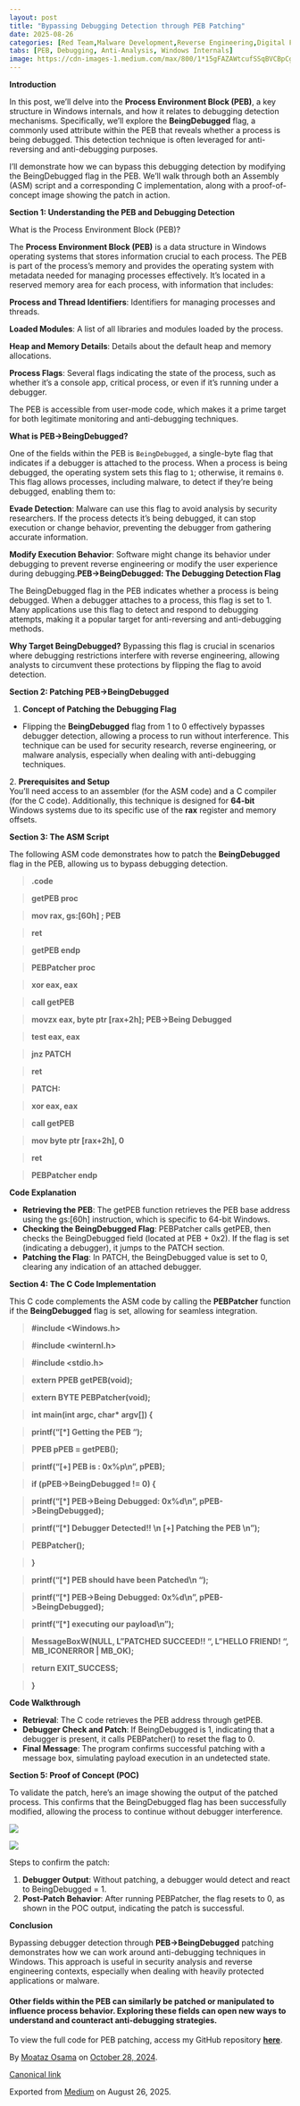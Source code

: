 ```yaml
---
layout: post
title: "Bypassing Debugging Detection through PEB Patching"
date: 2025-08-26
categories: [Red Team,Malware Development,Reverse Engineering,Digital Forensics,Exploit Development]
tabs: [PEB, Debugging, Anti-Analysis, Windows Internals]
image: https://cdn-images-1.medium.com/max/800/1*15gFAZAWtcufSSqBVCBpCg.jpeg
---
```



**Introduction**

In this post, we’ll delve into the **Process Environment Block (PEB)**, a key structure in Windows internals, and how it relates to debugging detection mechanisms. Specifically, we’ll explore the **BeingDebugged** flag, a commonly used attribute within the PEB that reveals whether a process is being debugged. This detection technique is often leveraged for anti-reversing and anti-debugging purposes.

I’ll demonstrate how we can bypass this debugging detection by modifying the BeingDebugged flag in the PEB. We’ll walk through both an Assembly (ASM) script and a corresponding C implementation, along with a proof-of-concept image showing the patch in action.

**Section 1: Understanding the PEB and Debugging Detection**

What is the Process Environment Block (PEB)?

The **Process Environment Block (PEB)** is a data structure in Windows operating systems that stores information crucial to each process. The PEB is part of the process’s memory and provides the operating system with metadata needed for managing processes effectively. It’s located in a reserved memory area for each process, with information that includes:

**Process and Thread Identifiers**: Identifiers for managing processes and threads.

**Loaded Modules**: A list of all libraries and modules loaded by the process.

**Heap and Memory Details**: Details about the default heap and memory allocations.

**Process Flags**: Several flags indicating the state of the process, such as whether it’s a console app, critical process, or even if it’s running under a debugger.

The PEB is accessible from user-mode code, which makes it a prime target for both legitimate monitoring and anti-debugging techniques.

**What is PEB->BeingDebugged?**

One of the fields within the PEB is `BeingDebugged`, a single-byte flag that indicates if a debugger is attached to the process. When a process is being debugged, the operating system sets this flag to `1`; otherwise, it remains `0`. This flag allows processes, including malware, to detect if they’re being debugged, enabling them to:

**Evade Detection**: Malware can use this flag to avoid analysis by security researchers. If the process detects it’s being debugged, it can stop execution or change behavior, preventing the debugger from gathering accurate information.

**Modify Execution Behavior**: Software might change its behavior under debugging to prevent reverse engineering or modify the user experience during debugging.**PEB->BeingDebugged: The Debugging Detection Flag**

The BeingDebugged flag in the PEB indicates whether a process is being debugged. When a debugger attaches to a process, this flag is set to 1. Many applications use this flag to detect and respond to debugging attempts, making it a popular target for anti-reversing and anti-debugging methods.

**Why Target BeingDebugged?** Bypassing this flag is crucial in scenarios where debugging restrictions interfere with reverse engineering, allowing analysts to circumvent these protections by flipping the flag to avoid detection.

**Section 2: Patching PEB->BeingDebugged**

1.  **Concept of Patching the Debugging Flag**

*   Flipping the **BeingDebugged** flag from 1 to 0 effectively bypasses debugger detection, allowing a process to run without interference. This technique can be used for security research, reverse engineering, or malware analysis, especially when dealing with anti-debugging techniques.

2\. **Prerequisites and Setup**  
You’ll need access to an assembler (for the ASM code) and a C compiler (for the C code). Additionally, this technique is designed for **64-bit** Windows systems due to its specific use of the **rax** register and memory offsets.

**Section 3: The ASM Script**

The following ASM code demonstrates how to patch the **BeingDebugged** flag in the PEB, allowing us to bypass debugging detection.

> **.code**

> **getPEB proc**

> **mov rax, gs:\[60h\] ; PEB**

> **ret**

> **getPEB endp**

> **PEBPatcher proc**

> **xor eax, eax**

> **call getPEB**

> **movzx eax, byte ptr \[rax+2h\]; PEB->Being Debugged**

> **test eax, eax**

> **jnz PATCH**

> **ret**

> **PATCH:**

> **xor eax, eax**

> **call getPEB**

> **mov byte ptr \[rax+2h\], 0**

> **ret**

> **PEBPatcher endp**

**Code Explanation**

*   **Retrieving the PEB**: The getPEB function retrieves the PEB base address using the gs:\[60h\] instruction, which is specific to 64-bit Windows.
*   **Checking the BeingDebugged Flag**: PEBPatcher calls getPEB, then checks the BeingDebugged field (located at PEB + 0x2). If the flag is set (indicating a debugger), it jumps to the PATCH section.
*   **Patching the Flag**: In PATCH, the BeingDebugged value is set to 0, clearing any indication of an attached debugger.

**Section 4: The C Code Implementation**

This C code complements the ASM code by calling the **PEBPatcher** function if the **BeingDebugged** flag is set, allowing for seamless integration.

> **#include <Windows.h>**

> **#include <winternl.h>**

> **#include <stdio.h>**

> **extern PPEB getPEB(void);**

> **extern BYTE PEBPatcher(void);**

> **int main(int argc, char\* argv\[\]) {**

> **printf(“\[\*\] Getting the PEB “);**

> **PPEB pPEB = getPEB();**

> **printf(“\[+\] PEB is : 0x%p\\n”, pPEB);**

> **if (pPEB->BeingDebugged != 0) {**

> **printf(“\[\*\] PEB->Being Debugged: 0x%d\\n”, pPEB->BeingDebugged);**

> **printf(“\[\*\] Debugger Detected!! \\n \[+\] Patching the PEB \\n”);**

> **PEBPatcher();**

> **}**

> **printf(“\[\*\] PEB should have been Patched\\n “);**

> **printf(“\[\*\] PEB->Being Debugged: 0x%d\\n”, pPEB->BeingDebugged);**

> **printf(“\[\*\] executing our payload\\n”);**

> **MessageBoxW(NULL, L”PATCHED SUCCEED!! “, L”HELLO FRIEND! “, MB\_ICONERROR | MB\_OK);**

> **return EXIT\_SUCCESS;**

> **}**

**Code Walkthrough**

*   **Retrieval**: The C code retrieves the PEB address through getPEB.
*   **Debugger Check and Patch**: If BeingDebugged is 1, indicating that a debugger is present, it calls PEBPatcher() to reset the flag to 0.
*   **Final Message**: The program confirms successful patching with a message box, simulating payload execution in an undetected state.

**Section 5: Proof of Concept (POC)**

To validate the patch, here’s an image showing the output of the patched process. This confirms that the BeingDebugged flag has been successfully modified, allowing the process to continue without debugger interference.

![](https://cdn-images-1.medium.com/max/800/1*W8s9a5UVNHVCzQqgN5nxqg.png)

![](https://cdn-images-1.medium.com/max/800/1*v69qssK8AWey2LVx2YBuCw.png)

Steps to confirm the patch:

1.  **Debugger Output**: Without patching, a debugger would detect and react to BeingDebugged = 1.
2.  **Post-Patch Behavior**: After running PEBPatcher, the flag resets to 0, as shown in the POC output, indicating the patch is successful.

**Conclusion**

Bypassing debugger detection through **PEB->BeingDebugged** patching demonstrates how we can work around anti-debugging techniques in Windows. This approach is useful in security analysis and reverse engineering contexts, especially when dealing with heavily protected applications or malware.

#### Other fields within the PEB can similarly be patched or manipulated to influence process behavior. Exploring these fields can open new ways to understand and counteract anti-debugging strategies.

To view the full code for PEB patching, access my GitHub repository [**here**](https://github.com/Moataz51201/Anti-Debugging).

By [Moataz Osama](https://medium.com/@mezo512) on [October 28, 2024](https://medium.com/p/7eafc868830d).

[Canonical link](https://medium.com/@mezo512/bypassing-debugging-detection-through-peb-patching-7eafc868830d)


Exported from [Medium](https://medium.com) on August 26, 2025.

